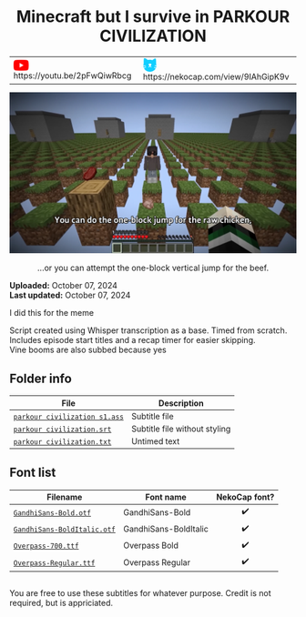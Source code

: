
<h1 align='center'>Minecraft but I survive in PARKOUR CIVILIZATION</h1>

<table align='center'>
    <tr>
        <td> <img src='../.img/youtube.svg' alt='YouTube' width=27 align='center'> &nbsp https://youtu.be/2pFwQiwRbcg </td>
        <td> <img src='../.img/nekocap.svg' alt='NekoCap' width=23 align='center'> &nbsp https://nekocap.com/view/9IAhGipK9v </td>
    </tr>
</table>

<center>
    <a ref="https://www.youtube.com/watch?v=2pFwQiwRbcg&nekocap=9IAhGipK9v">
        <img src="./preview.webp">
    </a>
    <p>...or you can attempt the one-block vertical jump for the beef.</p>
</center>

**Uploaded:** October 07, 2024  
**Last updated:** October 07, 2024

<!-- Description goes here -->
I did this for the meme

Script created using Whisper transcription as a base. Timed from scratch.  
Includes episode start titles and a recap timer for easier skipping.  
Vine booms are also subbed because yes

## Folder info

| File | Description |
| ---- | ----------- |
[`parkour civilization s1.ass`](parkour%20civilization%20s1.ass) | Subtitle file |
[`parkour civilization.srt`](parkour%20civilization.srt) | Subtitle file without styling |
[`parkour civilization.txt`](parkour%20civilization.txt) | Untimed text |

## Font list

| Filename | Font name | NekoCap font? |
| ---- | ---- | :--: |
 [`GandhiSans-Bold.otf`](https://github.com/abrokecube/subtitles-fonts/tree/main/NekoCap%20fonts/GandhiSans-Bold.otf) | GandhiSans-Bold | ✔️ |
 [`GandhiSans-BoldItalic.otf`](https://github.com/abrokecube/subtitles-fonts/tree/main/NekoCap%20fonts/GandhiSans-BoldItalic.otf) | GandhiSans-BoldItalic | ✔️ |
 [`Overpass-700.ttf`](https://github.com/abrokecube/subtitles-fonts/tree/main/NekoCap%20fonts/Overpass-700.ttf) | Overpass Bold | ✔️ |
 [`Overpass-Regular.ttf`](https://github.com/abrokecube/subtitles-fonts/tree/main/NekoCap%20fonts/Overpass-Regular.ttf) | Overpass Regular | ✔️ |

<!-- Permissions -->
## 
You are free to use these subtitles for whatever purpose. Credit is not required, but is appriciated.
